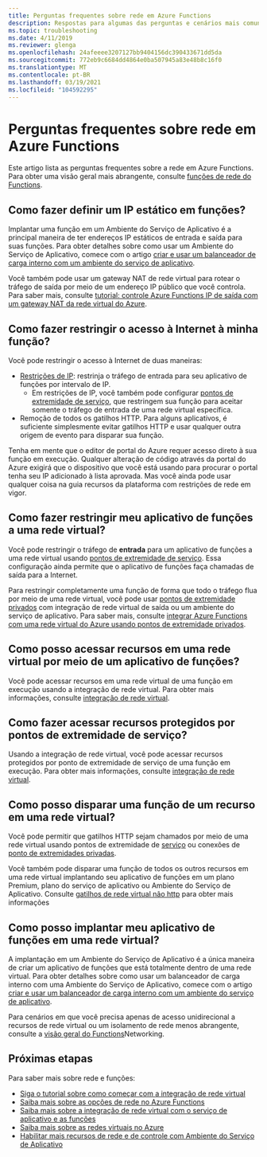 ```yaml
---
title: Perguntas frequentes sobre rede em Azure Functions
description: Respostas para algumas das perguntas e cenários mais comuns de rede com Azure Functions.
ms.topic: troubleshooting
ms.date: 4/11/2019
ms.reviewer: glenga
ms.openlocfilehash: 24afeeee3207127bb9404156dc390433671dd5da
ms.sourcegitcommit: 772eb9c6684dd4864e0ba507945a83e48b8c16f0
ms.translationtype: MT
ms.contentlocale: pt-BR
ms.lasthandoff: 03/19/2021
ms.locfileid: "104592295"
---
```

# <a name="frequently-asked-questions-about-networking-in-azure-functions"></a>Perguntas frequentes sobre rede em Azure Functions

Este artigo lista as perguntas frequentes sobre a rede em Azure Functions. Para obter uma visão geral mais abrangente, consulte [funções de rede do Functions](functions-networking-options.md).

## <a name="how-do-i-set-a-static-ip-in-functions"></a>Como fazer definir um IP estático em funções?

Implantar uma função em um Ambiente do Serviço de Aplicativo é a principal maneira de ter endereços IP estáticos de entrada e saída para suas funções. Para obter detalhes sobre como usar um Ambiente do Serviço de Aplicativo, comece com o artigo [criar e usar um balanceador de carga interno com um ambiente do serviço de aplicativo](../app-service/environment/create-ilb-ase.md).

Você também pode usar um gateway NAT de rede virtual para rotear o tráfego de saída por meio de um endereço IP público que você controla. Para saber mais, consulte [tutorial: controle Azure Functions IP de saída com um gateway NAT da rede virtual do Azure](functions-how-to-use-nat-gateway.md). 

## <a name="how-do-i-restrict-internet-access-to-my-function"></a>Como fazer restringir o acesso à Internet à minha função?

Você pode restringir o acesso à Internet de duas maneiras:

* [Restrições de IP](../app-service/app-service-ip-restrictions.md): restrinja o tráfego de entrada para seu aplicativo de funções por intervalo de IP.
    * Em restrições de IP, você também pode configurar [pontos de extremidade de serviço](../virtual-network/virtual-network-service-endpoints-overview.md), que restringem sua função para aceitar somente o tráfego de entrada de uma rede virtual específica.
* Remoção de todos os gatilhos HTTP. Para alguns aplicativos, é suficiente simplesmente evitar gatilhos HTTP e usar qualquer outra origem de evento para disparar sua função.

Tenha em mente que o editor de portal do Azure requer acesso direto à sua função em execução. Qualquer alteração de código através da portal do Azure exigirá que o dispositivo que você está usando para procurar o portal tenha seu IP adicionado à lista aprovada. Mas você ainda pode usar qualquer coisa na guia recursos da plataforma com restrições de rede em vigor.

## <a name="how-do-i-restrict-my-function-app-to-a-virtual-network"></a>Como fazer restringir meu aplicativo de funções a uma rede virtual?

Você pode restringir o tráfego de **entrada** para um aplicativo de funções a uma rede virtual usando [pontos de extremidade de serviço](./functions-networking-options.md#use-service-endpoints). Essa configuração ainda permite que o aplicativo de funções faça chamadas de saída para a Internet.

Para restringir completamente uma função de forma que todo o tráfego flua por meio de uma rede virtual, você pode usar [pontos de extremidade privados](./functions-networking-options.md#private-endpoint-connections) com integração de rede virtual de saída ou um ambiente do serviço de aplicativo. Para saber mais, consulte [integrar Azure Functions com uma rede virtual do Azure usando pontos de extremidade privados](functions-create-vnet.md).

## <a name="how-can-i-access-resources-in-a-virtual-network-from-a-function-app"></a>Como posso acessar recursos em uma rede virtual por meio de um aplicativo de funções?

Você pode acessar recursos em uma rede virtual de uma função em execução usando a integração de rede virtual. Para obter mais informações, consulte [integração de rede virtual](functions-networking-options.md#virtual-network-integration).

## <a name="how-do-i-access-resources-protected-by-service-endpoints"></a>Como fazer acessar recursos protegidos por pontos de extremidade de serviço?

Usando a integração de rede virtual, você pode acessar recursos protegidos por ponto de extremidade de serviço de uma função em execução. Para obter mais informações, consulte [integração de rede virtual](functions-networking-options.md#virtual-network-integration).

## <a name="how-can-i-trigger-a-function-from-a-resource-in-a-virtual-network"></a>Como posso disparar uma função de um recurso em uma rede virtual?

Você pode permitir que gatilhos HTTP sejam chamados por meio de uma rede virtual usando pontos de extremidade de [serviço](./functions-networking-options.md#use-service-endpoints) ou conexões de [ponto de extremidades privadas](./functions-networking-options.md#private-endpoint-connections). 

Você também pode disparar uma função de todos os outros recursos em uma rede virtual implantando seu aplicativo de funções em um plano Premium, plano do serviço de aplicativo ou Ambiente do Serviço de Aplicativo. Consulte [gatilhos de rede virtual não http](./functions-networking-options.md#virtual-network-triggers-non-http) para obter mais informações

## <a name="how-can-i-deploy-my-function-app-in-a-virtual-network"></a>Como posso implantar meu aplicativo de funções em uma rede virtual?

A implantação em um Ambiente do Serviço de Aplicativo é a única maneira de criar um aplicativo de funções que está totalmente dentro de uma rede virtual. Para obter detalhes sobre como usar um balanceador de carga interno com uma Ambiente do Serviço de Aplicativo, comece com o artigo [criar e usar um balanceador de carga interno com um ambiente do serviço de aplicativo](../app-service/environment/create-ilb-ase.md).

Para cenários em que você precisa apenas de acesso unidirecional a recursos de rede virtual ou um isolamento de rede menos abrangente, consulte a [visão geral do Functions](functions-networking-options.md)Networking.

## <a name="next-steps"></a>Próximas etapas

Para saber mais sobre rede e funções: 

* [Siga o tutorial sobre como começar com a integração de rede virtual](./functions-create-vnet.md)
* [Saiba mais sobre as opções de rede no Azure Functions](./functions-networking-options.md)
* [Saiba mais sobre a integração de rede virtual com o serviço de aplicativo e as funções](../app-service/web-sites-integrate-with-vnet.md)
* [Saiba mais sobre as redes virtuais no Azure](../virtual-network/virtual-networks-overview.md)
* [Habilitar mais recursos de rede e de controle com Ambiente do Serviço de Aplicativo](../app-service/environment/intro.md)
